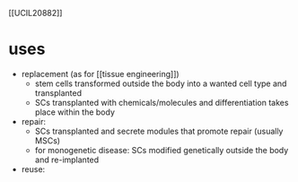 [[UCIL20882]]


# uses

- replacement (as for [[tissue engineering]])
	- stem cells transformed outside the body into a wanted cell type and transplanted
	- SCs transplanted with chemicals/molecules and differentiation takes place within the body
- repair:
	- SCs transplanted and secrete modules that promote repair (usually MSCs)
	- for monogenetic disease: SCs modified genetically outside the body and re-implanted
- reuse:

